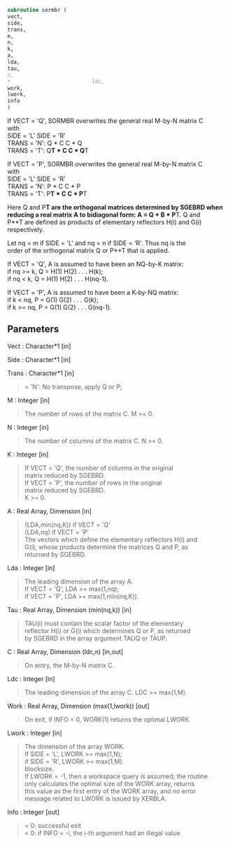 ```fortran  
subroutine sormbr (  
vect,  
side,  
trans,  
m,  
n,  
k,  
a,  
lda,  
tau,  
c,  
*                          ldc,  
work,  
lwork,  
info  
)  
```  
  
If VECT = 'Q', SORMBR overwrites the general real M-by-N matrix C  
with  
SIDE = 'L'     SIDE = 'R'  
TRANS = 'N':      Q * C          C * Q  
TRANS = 'T':      Q**T * C       C * Q**T  
  
If VECT = 'P', SORMBR overwrites the general real M-by-N matrix C  
with  
SIDE = 'L'     SIDE = 'R'  
TRANS = 'N':      P * C          C * P  
TRANS = 'T':      P**T * C       C * P**T  
  
Here Q and P**T are the orthogonal matrices determined by SGEBRD when  
reducing a real matrix A to bidiagonal form: A = Q * B * P**T. Q and  
P**T are defined as products of elementary reflectors H(i) and G(i)  
respectively.  
  
Let nq = m if SIDE = 'L' and nq = n if SIDE = 'R'. Thus nq is the  
order of the orthogonal matrix Q or P**T that is applied.  
  
If VECT = 'Q', A is assumed to have been an NQ-by-K matrix:  
if nq >= k, Q = H(1) H(2) . . . H(k);  
if nq < k, Q = H(1) H(2) . . . H(nq-1).  
  
If VECT = 'P', A is assumed to have been a K-by-NQ matrix:  
if k < nq, P = G(1) G(2) . . . G(k);  
if k >= nq, P = G(1) G(2) . . . G(nq-1).  
  
## Parameters  
Vect : Character*1 [in]  
  
Side : Character*1 [in]  
  
Trans : Character*1 [in]  
> = 'N':  No transpose, apply Q  or P;  
  
M : Integer [in]  
> The number of rows of the matrix C. M >= 0.  
  
N : Integer [in]  
> The number of columns of the matrix C. N >= 0.  
  
K : Integer [in]  
> If VECT = 'Q', the number of columns in the original  
> matrix reduced by SGEBRD.  
> If VECT = 'P', the number of rows in the original  
> matrix reduced by SGEBRD.  
> K >= 0.  
  
A : Real Array, Dimension [in]  
> (LDA,min(nq,K)) if VECT = 'Q'  
> (LDA,nq)        if VECT = 'P'  
> The vectors which define the elementary reflectors H(i) and  
> G(i), whose products determine the matrices Q and P, as  
> returned by SGEBRD.  
  
Lda : Integer [in]  
> The leading dimension of the array A.  
> If VECT = 'Q', LDA >= max(1,nq);  
> if VECT = 'P', LDA >= max(1,min(nq,K)).  
  
Tau : Real Array, Dimension (min(nq,k)) [in]  
> TAU(i) must contain the scalar factor of the elementary  
> reflector H(i) or G(i) which determines Q or P, as returned  
> by SGEBRD in the array argument TAUQ or TAUP.  
  
C : Real Array, Dimension (ldc,n) [in,out]  
> On entry, the M-by-N matrix C.  
  
Ldc : Integer [in]  
> The leading dimension of the array C. LDC >= max(1,M).  
  
Work : Real Array, Dimension (max(1,lwork)) [out]  
> On exit, if INFO = 0, WORK(1) returns the optimal LWORK.  
  
Lwork : Integer [in]  
> The dimension of the array WORK.  
> If SIDE = 'L', LWORK >= max(1,N);  
> if SIDE = 'R', LWORK >= max(1,M).  
> blocksize.  
> If LWORK = -1, then a workspace query is assumed; the routine  
> only calculates the optimal size of the WORK array, returns  
> this value as the first entry of the WORK array, and no error  
> message related to LWORK is issued by XERBLA.  
  
Info : Integer [out]  
> = 0:  successful exit  
> < 0:  if INFO = -i, the i-th argument had an illegal value  
  
